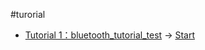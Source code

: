 #turorial

* [Tutorial 1：bluetooth_tutorial_test](/bluetooth_tutorial_test/tutorial) → [Start](https://makecode.microbit.org/#tutorial:github:wind-stormger/bluetooth_tutorial_test/tutorial)

<script src="https://makecode.com/gh-pages-embed.js"></script><script>makeCodeRender("{{ site.makecode.home_url }}", "{{ site.github.owner_name }}/{{ site.github.repository_name }}");</script>
